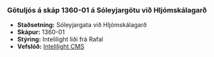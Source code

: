 ### Götuljós á skáp 1360-01 á Sóleyjargötu við Hljómskálagarð

- **Staðsetning:** Sóleyjargata við Hljómskálagarð
- **Skápur:** 1360-01
- **Stýring:** Intelilight liði frá Rafal
- **Vefslóð:** [Intelilight CMS](https://cms-eu1.intelilight.eu)
